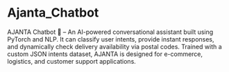# Ajanta_Chatbot
AJANTA Chatbot 🤖 – An AI-powered conversational assistant built using PyTorch and NLP. It can classify user intents, provide instant responses, and dynamically check delivery availability via postal codes. Trained with a custom JSON intents dataset, AJANTA is designed for e-commerce, logistics, and customer support applications.
